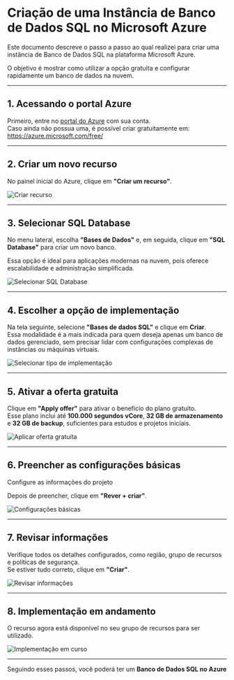 # Criação de uma Instância de Banco de Dados SQL no Microsoft Azure

Este documento descreve o passo a passo ao qual realizei para criar uma instância de Banco de Dados SQL na plataforma Microsoft Azure.

O objetivo é mostrar como utilizar a opção gratuita e configurar rapidamente um banco de dados na nuvem.

---

## 1. Acessando o portal Azure
Primeiro, entre no [portal do Azure](https://portal.azure.com/) com sua conta.  
Caso ainda não possua uma, é possível criar gratuitamente em:  
https://azure.microsoft.com/free/

---

## 2. Criar um novo recurso
No painel inicial do Azure, clique em **"Criar um recurso"**.

![Criar recurso](imagens/1.png)

---

## 3. Selecionar SQL Database
No menu lateral, escolha **"Bases de Dados"** e, em seguida, clique em **"SQL Database"** para criar um novo banco.

Essa opção é ideal para aplicações modernas na nuvem, pois oferece escalabilidade e administração simplificada.

![Selecionar SQL Database](imagens/2.png)

---

## 4. Escolher a opção de implementação
Na tela seguinte, selecione **"Bases de dados SQL"** e clique em **Criar**.  
Essa modalidade é a mais indicada para quem deseja apenas um banco de dados gerenciado, sem precisar lidar com configurações complexas de instâncias ou máquinas virtuais.

![Selecionar tipo de implementação](imagens/3.png)

---

## 5. Ativar a oferta gratuita
Clique em **"Apply offer"** para ativar o benefício do plano gratuito.  
Esse plano inclui até **100.000 segundos vCore**, **32 GB de armazenamento** e **32 GB de backup**, suficientes para estudos e projetos iniciais.

![Aplicar oferta gratuita](imagens/4.png)

---

## 6. Preencher as configurações básicas
Configure as informações do projeto

Depois de preencher, clique em **"Rever + criar"**.

![Configurações básicas](imagens/5.png)

---

## 7. Revisar informações
Verifique todos os detalhes configurados, como região, grupo de recursos e políticas de segurança.  
Se estiver tudo correto, clique em **"Criar"**.

![Revisar informações](imagens/6.png)

---

## 8. Implementação em andamento
O recurso agora está disponível no seu grupo de recursos para ser utilizado.

![Implementação em curso](imagens/7.png)

---

Seguindo esses passos, você poderá ter um **Banco de Dados SQL no Azure**
